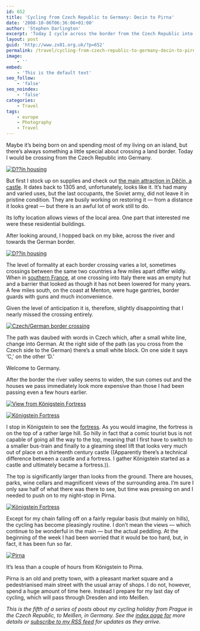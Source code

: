 ```yaml
---
id: 652
title: 'Cycling from Czech Republic to Germany: Decin to Pirna'
date: '2008-10-06T06:36:06+01:00'
author: 'Stephen Darlington'
excerpt: 'Today I cycle across the border from the Czech Republic into Germany.'
layout: post
guid: 'http://www.zx81.org.uk/?p=652'
permalink: /travel/cycling-from-czech-republic-to-germany-decin-to-pirna.html
image:
    - ''
embed:
    - 'This is the default text'
seo_follow:
    - 'false'
seo_noindex:
    - 'false'
categories:
    - Travel
tags:
    - europe
    - Photography
    - Travel
---
```


Maybe it’s being born on and spending most of my living on an island, but there’s always something a little special about crossing a land border. Today I would be crossing from the Czech Republic into Germany.

[![D??ín housing](https://i0.wp.com/farm8.staticflickr.com/7062/6782216502_93d6a8bb76.jpg?resize=500%2C333)](http://www.flickr.com/photos/stephendarlington/6782216502/ "D??Ãn housing by stephendarlington, on Flickr")

But first I stock up on supplies and check out [the main attraction in Děčín, a castle](http://www.ceskosaske-svycarsko.cz/tourist-attractions/decins-castle-and-rose-garden.html). It dates back to 1305 and, unfortunately, looks like it. It’s had many and varied uses, but the last occupants, the Soviet army, did not leave it in pristine condition. They are busily working on restoring it — from a distance it looks great — but there is an awful lot of work still to do.

Its lofty location allows views of the local area. One part that interested me were these residential buildings.

After looking around, I hopped back on my bike, across the river and towards the German border.

[![D??ín housing](https://i0.wp.com/farm8.staticflickr.com/7059/6782216800_f8b5d8a363.jpg?resize=500%2C333)](http://www.flickr.com/photos/stephendarlington/6782216800/ "D??ín housing by stephendarlington, on Flickr")

The level of formality at each border crossing varies a lot, sometimes crossings between the same two countries a few miles apart differ wildly. When in [southern France](http://www.zx81.org.uk/travel/alps-to-riviera-france-2005.html), at one crossing into Italy there was an empty hut and a barrier that looked as though it has not been lowered for many years. A few miles south, on the coast at Menton, were huge gantries, border guards with guns and much inconvenience.

Given the level of anticipation it is, therefore, slightly disappointing that I nearly missed the crossing entirely.

[![Czech/German border crossing](https://i0.wp.com/farm8.staticflickr.com/7038/6782217120_ff85224e97.jpg?resize=333%2C500)](http://www.flickr.com/photos/stephendarlington/6782217120/ "Czech/German border crossing by stephendarlington, on Flickr")

The path was daubed with words in Czech which, after a small white line, change into German. At the right side of the path (as you cross from the Czech side to the German) there’s a small white block. On one side it says ‘C,’ on the other ‘D.’

Welcome to Germany.

After the border the river valley seems to widen, the sun comes out and the houses we pass immediately look more expensive than those I had been passing even a few hours earlier.

[![View from Königstein Fortress](https://i0.wp.com/farm8.staticflickr.com/7176/6928337525_e6bb045b0e.jpg?resize=333%2C500)](http://www.flickr.com/photos/stephendarlington/6928337525/ "View from Königstein Fortress by stephendarlington, on Flickr")

[![Königstein Fortress](https://i0.wp.com/farm8.staticflickr.com/7202/6782217650_de949ac178.jpg?resize=333%2C500)](http://www.flickr.com/photos/stephendarlington/6782217650/ "Königstein Fortress by stephendarlington, on Flickr")

I stop in Königstein to see the [fortress](http://www.festung-koenigstein.de/museum/en/). As you would imagine, the fortress is on the top of a rather large hill. So hilly in fact that a comic tourist bus is not capable of going all the way to the top, meaning that I first have to switch to a smaller bus-train and finally to a gleaming steel lift that looks very much out of place on a thirteenth century castle ((Apparently there’s a technical difference between a castle and a fortress. I gather Königstein started as a castle and ultimately became a fortress.)).

The top is significantly larger than looks from the ground. There are houses, parks, wine cellars and magnificent views of the surrounding area. I’m sure I only saw half of what there was there to see, but time was pressing on and I needed to push on to my night-stop in Pirna.

[![Königstein Fortress](https://i0.wp.com/farm8.staticflickr.com/7053/6928338029_68b913eb59.jpg?resize=500%2C333)](http://www.flickr.com/photos/stephendarlington/6928338029/ "Königstein Fortress by stephendarlington, on Flickr")

Except for my chain falling off on a fairly regular basis (but mainly on hills), the cycling has become pleasingly routine. I don’t mean the views — which continue to be wonderful in the main — but the actual peddling. At the beginning of the week I had been worried that it would be too hard, but, in fact, it has been fun so far.

[![Pirna](https://i0.wp.com/farm8.staticflickr.com/7042/6928338305_3eb04cd951.jpg?resize=500%2C333)](http://www.flickr.com/photos/stephendarlington/6928338305/ "Pirna by stephendarlington, on Flickr")

It’s less than a couple of hours from Königstein to Pirna.

Pirna is an old and pretty town, with a pleasant market square and a pedestrianised main street with the usual array of shops. I do not, however, spend a huge amount of time here. Instead I prepare for my last day of cycling, which will pass through Dresden and into Meißen.

*This is the fifth of a series of posts about my cycling holiday from Prague in the Czech Republic, to Meißen, in Germany. See the [index page for](http://www.zx81.org.uk/travel/cycling-from-the-czech-republic-to-germany.html) more details or [subscribe to my RSS feed](http://feeds.zx81.org.uk/zx81orguk) for updates as they arrive.*